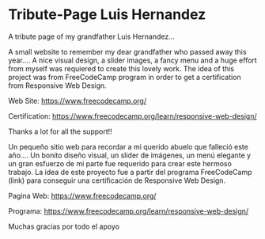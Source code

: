 # Tribute-Page Luis Hernandez
A tribute page of my grandfather Luis Hernandez...
 
A small website to remember my dear grandfather who passed away this year....
A nice visual design, a slider images, a fancy menu and a huge effort from  myself was requiered  to create this lovely work. 
The idea of this project was from FreeCodeCamp program in order to get a certification from Responsive Web Design.

Web Site: https://www.freecodecamp.org/

Certification: https://www.freecodecamp.org/learn/responsive-web-design/

Thanks a lot for all the support!!

Un pequeño sitio web para recordar a mi querido abuelo que falleció este año....
Un bonito diseño visual, un slider de imágenes, un menú elegante y un gran esfuerzo de mi parte fue requerido para crear este hermoso trabajo. 
La idea de este proyecto fue a partir del programa FreeCodeCamp (link) para conseguir una certificación de Responsive Web Design.

Pagina Web: https://www.freecodecamp.org/

Programa: https://www.freecodecamp.org/learn/responsive-web-design/

Muchas gracias por todo el apoyo
